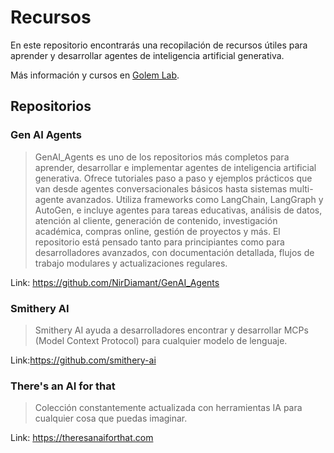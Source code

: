 # Recursos 
En este repositorio encontrarás una recopilación de recursos útiles para aprender y desarrollar agentes de inteligencia artificial generativa.

Más información y cursos en [Golem Lab](https://golemlab.ai).
## Repositorios

### Gen AI Agents

> GenAI_Agents es uno de los repositorios más completos para aprender, desarrollar e implementar agentes de inteligencia artificial generativa. Ofrece tutoriales paso a paso y ejemplos prácticos que van desde agentes conversacionales básicos hasta sistemas multi-agente avanzados. Utiliza frameworks como LangChain, LangGraph y AutoGen, e incluye agentes para tareas educativas, análisis de datos, atención al cliente, generación de contenido, investigación académica, compras online, gestión de proyectos y más. El repositorio está pensado tanto para principiantes como para desarrolladores avanzados, con documentación detallada, flujos de trabajo modulares y actualizaciones regulares.

Link: https://github.com/NirDiamant/GenAI_Agents

### Smithery AI
> Smithery AI ayuda a desarrolladores encontrar y desarrollar MCPs (Model Context Protocol) para cualquier modelo de lenguaje.

Link:https://github.com/smithery-ai

### There's an AI for that
> Colección constantemente actualizada con herramientas IA para cualquier cosa que puedas imaginar.

Link: https://theresanaiforthat.com